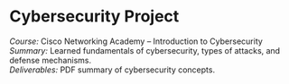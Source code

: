 # Cybersecurity Project

*Course:* Cisco Networking Academy – Introduction to Cybersecurity  
*Summary:* Learned fundamentals of cybersecurity, types of attacks, and defense mechanisms.  
*Deliverables:* PDF summary of cybersecurity concepts.
